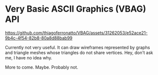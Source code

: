 # Very Basic ASCII Graphics (VBAG) API

https://github.com/thiagoferronatto/VBAG/assets/31262053/e52ace21-9b4c-4f54-82b8-80a8d88bab99

Currently not very useful. It can draw wireframes represented by graphs and triangle meshes whose triangles do not share vertices. Hey, don't ask me, I have no idea why.

More to come. Maybe. Probably not.
